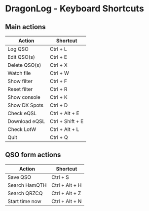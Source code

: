 DragonLog - Keyboard Shortcuts
==============================

Main actions
------------

| Action        | Shortcut         |
|---------------|------------------|
| Log QSO       | Ctrl + L         |
| Edit QSO(s)   | Ctrl + E         |
| Delete QSO(s) | Ctrl + X         |
| Watch file    | Ctrl + W         |
| Show filter   | Ctrl + F         |
| Reset filter  | Ctrl + R         |
| Show console  | Ctrl + K         |
| Show DX Spots | Ctrl + D         |
| Check eQSL    | Ctrl + Alt + E   |
| Download eQSL | Ctrl + Shift + E |
| Check LotW    | Ctrl + Alt + L   |
| Quit          | Ctrl + Q         |


QSO form actions
----------------

| Action         | Shortcut         |
|----------------|------------------|
| Save QSO       | Ctrl + S         |
| Search HamQTH  | Ctrl + Alt + H   |
| Search QRZCQ   | Ctrl + Alt + Z   |
| Start time now | Ctrl + Alt + N   |
